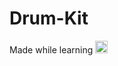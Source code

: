 # Drum-Kit


Made while learning <img src = "https://cdn-icons-png.flaticon.com/512/5968/5968292.png" style ="height: 20px; width: 20px;">
